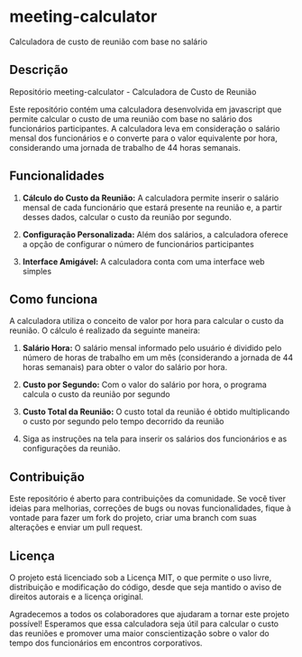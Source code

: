 # meeting-calculator
Calculadora de custo de reunião com base no salário


## Descrição

Repositório meeting-calculator - Calculadora de Custo de Reunião

Este repositório contém uma calculadora desenvolvida em javascript que permite calcular o custo de uma reunião com base no salário dos funcionários participantes. A calculadora leva em consideração o salário mensal dos funcionários e o converte para o valor equivalente por hora, considerando uma jornada de trabalho de 44 horas semanais.

## Funcionalidades

1. **Cálculo do Custo da Reunião:** A calculadora permite inserir o salário mensal de cada funcionário que estará presente na reunião e, a partir desses dados, calcular o custo da reunião por segundo.

2. **Configuração Personalizada:** Além dos salários, a calculadora oferece a opção de configurar o número de funcionários participantes

3. **Interface Amigável:** A calculadora conta com uma interface web simples

## Como funciona

A calculadora utiliza o conceito de valor por hora para calcular o custo da reunião. O cálculo é realizado da seguinte maneira:

1. **Salário Hora:** O salário mensal informado pelo usuário é dividido pelo número de horas de trabalho em um mês (considerando a jornada de 44 horas semanais) para obter o valor do salário por hora.

2. **Custo por Segundo:** Com o valor do salário por hora, o programa calcula o custo da reunião por segundo

3. **Custo Total da Reunião:** O custo total da reunião é obtido multiplicando o custo por segundo pelo tempo decorrido da reunião

4. Siga as instruções na tela para inserir os salários dos funcionários e as configurações da reunião.

## Contribuição

Este repositório é aberto para contribuições da comunidade. Se você tiver ideias para melhorias, correções de bugs ou novas funcionalidades, fique à vontade para fazer um fork do projeto, criar uma branch com suas alterações e enviar um pull request.

## Licença

O projeto está licenciado sob a Licença MIT, o que permite o uso livre, distribuição e modificação do código, desde que seja mantido o aviso de direitos autorais e a licença original.

Agradecemos a todos os colaboradores que ajudaram a tornar este projeto possível! Esperamos que essa calculadora seja útil para calcular o custo das reuniões e promover uma maior conscientização sobre o valor do tempo dos funcionários em encontros corporativos.
